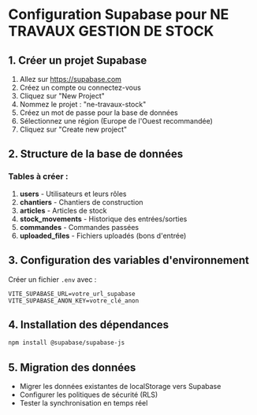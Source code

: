 # Configuration Supabase pour NE TRAVAUX GESTION DE STOCK

## 1. Créer un projet Supabase

1. Allez sur https://supabase.com
2. Créez un compte ou connectez-vous
3. Cliquez sur "New Project"
4. Nommez le projet : "ne-travaux-stock"
5. Créez un mot de passe pour la base de données
6. Sélectionnez une région (Europe de l'Ouest recommandée)
7. Cliquez sur "Create new project"

## 2. Structure de la base de données

### Tables à créer :

1. **users** - Utilisateurs et leurs rôles
2. **chantiers** - Chantiers de construction
3. **articles** - Articles de stock
4. **stock_movements** - Historique des entrées/sorties
5. **commandes** - Commandes passées
6. **uploaded_files** - Fichiers uploadés (bons d'entrée)

## 3. Configuration des variables d'environnement

Créer un fichier `.env` avec :
```
VITE_SUPABASE_URL=votre_url_supabase
VITE_SUPABASE_ANON_KEY=votre_clé_anon
```

## 4. Installation des dépendances

```bash
npm install @supabase/supabase-js
```

## 5. Migration des données

- Migrer les données existantes de localStorage vers Supabase
- Configurer les politiques de sécurité (RLS)
- Tester la synchronisation en temps réel
